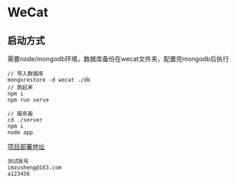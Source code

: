 WeCat
======

启动方式
-----------
需要node/mongodb环境，数据库备份在wecat文件夹，配置完mongodb后执行
```
// 导入数据库
mongorestore -d wecat ./db
// 跑起来
npm i
npm run serve

// 服务器
cd ./server
npm i
node app
```

[项目部署地址](https://zusheng.club/chatV2)
```
测试账号
imzusheng@163.com
a123456
```

